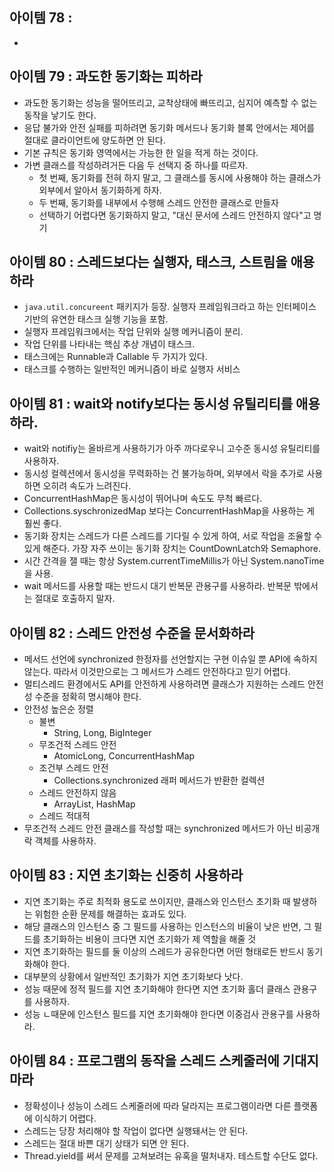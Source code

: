 ## 아이템 78 : 
-   

## 아이템 79 : 과도한 동기화는 피하라
- 과도한 동기화는 성능을 떨어뜨리고, 교착상태에 빠뜨리고, 심지어 예측할 수 없는 동작을 낳기도 한다.
- 응답 불가와 안전 실패를 피하려면 동기화 메서드나 동기화 블록 안에서는 제어를 절대로 클라이언트에 양도하면 안 된다.
- 기본 규칙은 동기화 영역에서는 가능한 한 일을 적게 하는 것이다.
- 가변 클래스를 작성하려거든 다음 두 선택지 중 하나를 따르자.
	- 첫 번째, 동기화를 전혀 하지 말고, 그 클래스를 동시에 사용해야 하는 클래스가 외부에서 알아서 동기화하게 하자.
	- 두 번째, 동기화를 내부에서 수행해 스레드 안전한 클래스로 만들자
	- 선택하기 어렵다면 동기화하지 말고, "대신 문서에 스레드 안전하지 않다"고 명기

## 아이템 80 : 스레드보다는 실행자, 태스크, 스트림을 애용하라
- `java.util.concureent` 패키지가 등장. 실행자 프레임워크라고 하는 인터페이스 기반의 유연한 태스크 실행 기능을 포함.
- 실행자 프레임워크에서는 작업 단위와 실행 메커니즘이 분리.
- 작업 단위를 나타내는 핵심 추상 개념이 태스크.
- 태스크에는 Runnable과 Callable 두 가지가 있다.
- 태스크를 수행하는 일반적인 메커니즘이 바로 실행자 서비스

## 아이템 81 : wait와 notify보다는 동시성 유틸리티를 애용하라.
- wait와 notifiy는 올바르게 사용하기가 아주 까다로우니 고수준 동시성 유틸리티를 사용하자.
- 동시성 컬렉션에서 동시성을 무력화하는 건 불가능하며, 외부에서 락을 추가로 사용하면 오히려 속도가 느려진다.
- ConcurrentHashMap은 동시성이 뛰어나며 속도도 무척 빠르다.
- Collections.syschronizedMap 보다는 ConcurrentHashMap을 사용하는 게 훨씬 좋다.
- 동기화 장치는 스레드가 다른 스레드를 기다릴 수 있게 하여, 서로 작업을 조율할 수 있게 해준다. 가장 자주 쓰이는 동기화 장치는 CountDownLatch와 Semaphore.
- 시간 간격을 잴 때는 항상 System.currentTimeMillis가 아닌 System.nanoTime을 사용.
- wait 메서드를 사용할 때는 반드시 대기 반복문 관용구를 사용하라. 반복문 밖에서는 절대로 호출하지 말자.

## 아이템 82 : 스레드 안전성 수준을 문서화하라
- 메서드 선언에 synchronized 한정자를 선언할지는 구현 이슈일 뿐 API에 속하지 않는다. 따라서 이것만으로는 그 메서드가 스레드 안전하다고 믿기 어렵다.
- 멀티스레드 환경에서도 API를 안전하게 사용하려면 클래스가 지원하는 스레드 안전성 수준을 정확히 명시해야 한다.
- 안전성 높은순 정렬
	- 불변
		- String, Long, BigInteger
	- 무조건적 스레드 안전
		- AtomicLong, ConcurrentHashMap
	- 조건부 스레드 안전
		- Collections.synchronized 래퍼 메서드가 반환한 컬렉션
	- 스레드 안전하지 않음
		- ArrayList, HashMap
	- 스레드 적대적
- 무조건적 스레드 안전 클래스를 작성할 때는 synchronized 메서드가 아닌 비공개 락 객체를 사용하자.

## 아이템 83 : 지연 초기화는 신중히 사용하라
- 지연 초기화는 주로 최적화 용도로 쓰이지만, 클래스와 인스턴스 초기화 때 발생하는 위험한 순환 문제를 해결하는 효과도 있다.
- 해당 클래스의 인스턴스 중 그 필드를 사용하는 인스턴스의 비율이 낮은 반면, 그 필드를 초기화하는 비용이 크다면 지연 초기화가 제 역할을 해줄 것
- 지연 초기화하는 필드를 둘 이상의 스레드가 공유한다면 어떤 형태로든 반드시 동기화해야 한다.
- 대부분의 상황에서 일반적인 초기화가 지연 초기화보다 낫다.
- 성능 때문에 정적 필드를 지연 초기화해야 한다면 지연 초기화 홀더 클래스 관용구를 사용하자.
- 성능 ㄴ때문에 인스턴스 필드를 지연 초기화해야 한다면 이중검사 관용구를 사용하라.

## 아이템 84 : 프로그램의 동작을 스레드 스케줄러에 기대지 마라
- 정확성이나 성능이 스레드 스케줄러에 따라 달라지는 프로그램이라면 다른 플랫폼에 이식하기 어렵다.
- 스레드는 당장 처리해야 할 작업이 없다면 실행돼서는 안 된다.
- 스레드는 절대 바쁜 대기 상태가 되면 안 된다.
- Thread.yield를 써서 문제를 고쳐보려는 유혹을 떨처내자. 테스트할 수단도 없다.